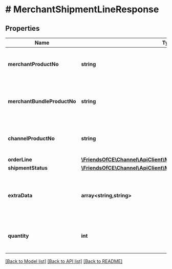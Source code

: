 # # MerchantShipmentLineResponse

## Properties

Name | Type | Description | Notes
------------ | ------------- | ------------- | -------------
**merchantProductNo** | **string** | The unique product reference used by the Merchant. |
**merchantBundleProductNo** | **string** | The unique bundle product reference used by the Merchant. | [optional]
**channelProductNo** | **string** | The unique product reference used by the Channel. | [optional]
**orderLine** | [**\FriendsOfCE\Channel\ApiClient\Model\MerchantOrderLineResponse**](MerchantOrderLineResponse.md) |  | [optional]
**shipmentStatus** | [**\FriendsOfCE\Channel\ApiClient\Model\ShipmentLineStatus**](ShipmentLineStatus.md) |  | [optional]
**extraData** | **array<string,string>** | Extra data on the shipment line. Each item must have an unqiue key | [optional]
**quantity** | **int** | Number of items of the product in the shipment. |

[[Back to Model list]](../../README.md#models) [[Back to API list]](../../README.md#endpoints) [[Back to README]](../../README.md)
